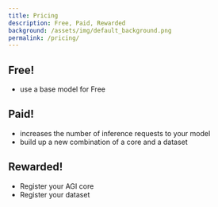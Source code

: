 ```yaml
---
title: Pricing
description: Free, Paid, Rewarded
background: /assets/img/default_background.png
permalink: /pricing/
---
```


## Free!
- use a base model for Free

## Paid!
- increases the number of inference requests to your model
- build up a new combination of a core and a dataset 

## Rewarded!
- Register your AGI core
- Register your dataset

